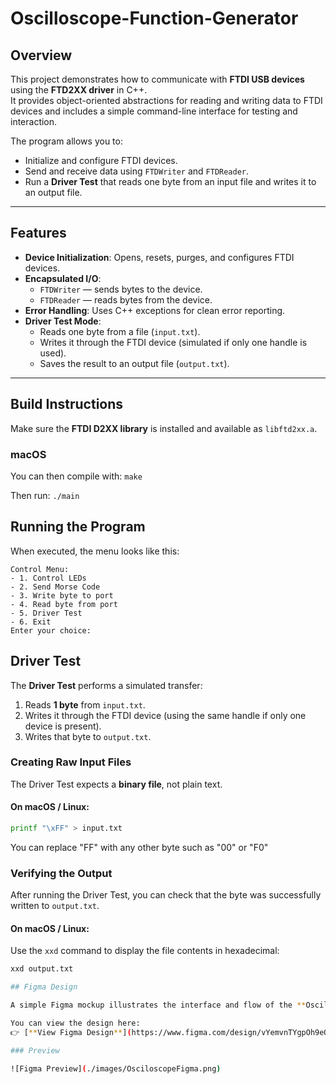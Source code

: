 # Oscilloscope-Function-Generator

## Overview
This project demonstrates how to communicate with **FTDI USB devices** using the **FTD2XX driver** in C++.  
It provides object-oriented abstractions for reading and writing data to FTDI devices and includes a simple
command-line interface for testing and interaction.

The program allows you to:
- Initialize and configure FTDI devices.
- Send and receive data using `FTDWriter` and `FTDReader`.
- Run a **Driver Test** that reads one byte from an input file and writes it to an output file.

---

## Features

- **Device Initialization**: Opens, resets, purges, and configures FTDI devices.
- **Encapsulated I/O**:
  - `FTDWriter` — sends bytes to the device.
  - `FTDReader` — reads bytes from the device.
- **Error Handling**: Uses C++ exceptions for clean error reporting.
- **Driver Test Mode**:
  - Reads one byte from a file (`input.txt`).
  - Writes it through the FTDI device (simulated if only one handle is used).
  - Saves the result to an output file (`output.txt`).

---
## Build Instructions

Make sure the **FTDI D2XX library** is installed and available as `libftd2xx.a`. 

### macOS

You can then compile with: 
```make ``` 

Then run: 
```./main```

## Running the Program

When executed, the menu looks like this:

```
Control Menu:
- 1. Control LEDs
- 2. Send Morse Code
- 3. Write byte to port
- 4. Read byte from port
- 5. Driver Test
- 6. Exit
Enter your choice:
``` 


## Driver Test

The **Driver Test** performs a simulated transfer:

1. Reads **1 byte** from `input.txt`.
2. Writes it through the FTDI device (using the same handle if only one device is present).
3. Writes that byte to `output.txt`.

### Creating Raw Input Files

The Driver Test expects a **binary file**, not plain text.

#### On macOS / Linux:
```bash
printf "\xFF" > input.txt
```
You can replace "FF" with any other byte such as "00" or "F0"
### Verifying the Output

After running the Driver Test, you can check that the byte was successfully written to `output.txt`.

#### On macOS / Linux:
Use the `xxd` command to display the file contents in hexadecimal:

```bash
xxd output.txt

## Figma Design

A simple Figma mockup illustrates the interface and flow of the **Oscilloscope-Function-Generator** application.

You can view the design here:  
👉 [**View Figma Design**](https://www.figma.com/design/vYemvnTYgpOh9eQVtW2I5X/Osciloscope?node-id=0-1&p=f&t=51dGk6KWzvfs07sf-0)

### Preview

![Figma Preview](./images/OsciloscopeFigma.png)

